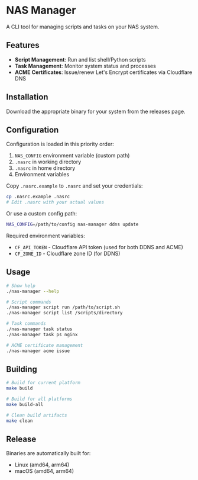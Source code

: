 # NAS Manager

A CLI tool for managing scripts and tasks on your NAS system.

## Features

- **Script Management**: Run and list shell/Python scripts
- **Task Management**: Monitor system status and processes  
- **ACME Certificates**: Issue/renew Let's Encrypt certificates via Cloudflare DNS

## Installation

Download the appropriate binary for your system from the releases page.

## Configuration

Configuration is loaded in this priority order:
1. `NAS_CONFIG` environment variable (custom path)
2. `.nasrc` in working directory
3. `.nasrc` in home directory
4. Environment variables

Copy `.nasrc.example` to `.nasrc` and set your credentials:

```bash
cp .nasrc.example .nasrc
# Edit .nasrc with your actual values
```

Or use a custom config path:
```bash
NAS_CONFIG=/path/to/config nas-manager ddns update
```

Required environment variables:
- `CF_API_TOKEN` - Cloudflare API token (used for both DDNS and ACME)
- `CF_ZONE_ID` - Cloudflare zone ID (for DDNS)

## Usage

```bash
# Show help
./nas-manager --help

# Script commands
./nas-manager script run /path/to/script.sh
./nas-manager script list /scripts/directory

# Task commands  
./nas-manager task status
./nas-manager task ps nginx

# ACME certificate management
./nas-manager acme issue
```

## Building

```bash
# Build for current platform
make build

# Build for all platforms
make build-all

# Clean build artifacts
make clean
```

## Release

Binaries are automatically built for:
- Linux (amd64, arm64)
- macOS (amd64, arm64)